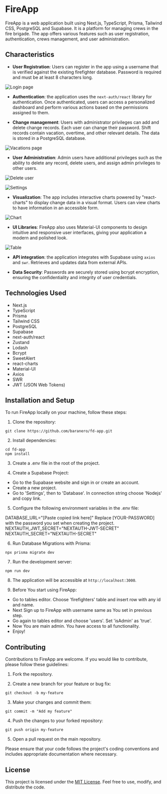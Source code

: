 # FireApp

FireApp is a web application built using Next.js, TypeScript, Prisma, Tailwind CSS, PostgreSQL and Supabase. It is a platform for managing crews in the fire brigade. The app offers various features such as user registration, authentication, crews management, and user administration.

## Characteristics

- **User Registration**: Users can register in the app using a username that is verified against the existing firefighter database. Password is required and must be at least 8 characters long.

![Login page](images/auth-page.png)

- **Authentication**: the application uses the `next-auth/react` library for authentication. Once authenticated, users can access a personalized dashboard and perform various actions based on the permissions assigned to them.

- **Change management**: Users with administrator privileges can add and delete change records. Each user can change their password. Shift records contain vacation, overtime, and other relevant details. The data is stored in a PostgreSQL database.

![Vacations page](images/vacations-page.png)

- **User Administration**: Admin users have additional privileges such as the ability to delete any record, delete users, and assign admin privileges to other users.

![Delete user](images/swal-example.png) </br>

![Settings](images/settings-modal.png)

- **Visualization**: The app includes interactive charts powered by "react-charts" to display change data in a visual format. Users can view charts to have information in an accessible form.

![Chart](images/normal-user-access-2.png)

- **UI Libraries**: FireApp also uses Material-UI components to design intuitive and responsive user interfaces, giving your application a modern and polished look.

![Table](images/vacations-delete-record.png)

- **API integration**: the application integrates with Supabase using `axios` and `swr`. Retrieves and updates data from external APIs.

- **Data Security**: Passwords are securely stored using bcrypt encryption, ensuring the confidentiality and integrity of user credentials.

## Technologies Used

- Next.js
- TypeScript
- Prisma
- Tailwind CSS
- PostgreSQL
- Supabase
- next-auth/react
- Zustand
- Lodash
- Bcrypt
- SweetAlert
- react-charts
- Material-UI
- Axios
- SWR
- JWT (JSON Web Tokens)

## Installation and Setup

To run FireApp locally on your machine, follow these steps:

1. Clone the repository:

`git clone https://github.com/baranero/fd-app.git`


2. Install dependencies:

`cd fd-app` </br>
`npm install`

3. Create a .env file in the root of the project.

4. Create a Supabase Project:

- Go to the Supabase website and sign in or create an account.</br>
- Create a new project.
- Go to 'Settings', then to 'Database'. In connection string choose 'Nodejs' and copy link.

5. Configure the following environment variables in the .env file:

DATABASE_URL="[Paste copied link here]" Replace [YOUR-PASSWORD] with the password you set when creating the project.</br>
NEXTAUTH_JWT_SECRET="NEXTAUTH-JWT-SECRET"</br>
NEXTAUTH_SECRET="NEXTAUTH-SECRET"

6. Run Database Migrations with Prisma:

`npx prisma migrate dev`

7. Run the development server:

`npm run dev`

8. The application will be accessible at `http://localhost:3000`.

9. Before You start using FireApp:

- Go to tables editor. Choose 'firefighters' table and insert row with any id and name.
- Next Sign up to FireApp with username same as You set in previous step.
- Go again to tables editor and choose 'users'. Set 'isAdmin' as 'true'.
- Now You are main admin. You have access to all functionality.
- Enjoy!

## Contributing

Contributions to FireApp are welcome. If you would like to contribute, please follow these guidelines:

1. Fork the repository.

2. Create a new branch for your feature or bug fix:

`git checkout -b my-feature`

3. Make your changes and commit them:

`git commit -m "Add my feature"`

4. Push the changes to your forked repository:

`git push origin my-feature`

5. Open a pull request on the main repository.

Please ensure that your code follows the project's coding conventions and includes appropriate documentation where necessary.

## License

This project is licensed under the [MIT License](https://opensource.org/licenses/MIT). Feel free to use, modify, and distribute the code.
